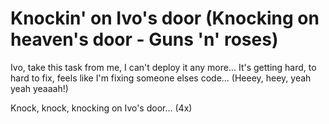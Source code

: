 # Knockin' on Ivo's door (Knocking on heaven's door - Guns 'n' roses)

Ivo, take this task from me,
I can't deploy it any more...
It's getting hard, to hard to fix,
feels like I'm fixing someone elses code... 
(Heeey, heey, yeah yeah yeaaah!)

Knock, knock, knocking on Ivo's door... (4x)
